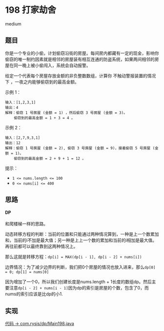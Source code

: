 # 198 打家劫舍

medium

## 题目

你是一个专业的小偷，计划偷窃沿街的房屋。每间房内都藏有一定的现金，影响你偷窃的唯一制约因素就是相邻的房屋装有相互连通的防盗系统，如果两间相邻的房屋在同一晚上被小偷闯入，系统会自动报警。

给定一个代表每个房屋存放金额的非负整数数组，计算你 不触动警报装置的情况下 ，一夜之内能够偷窃到的最高金额。


示例 1：
```
输入：[1,2,3,1]
输出：4
解释：偷窃 1 号房屋 (金额 = 1) ，然后偷窃 3 号房屋 (金额 = 3)。
    偷窃到的最高金额 = 1 + 3 = 4 。
```
示例 2：
```
输入：[2,7,9,3,1]
输出：12
解释：偷窃 1 号房屋 (金额 = 2), 偷窃 3 号房屋 (金额 = 9)，接着偷窃 5 号房屋 (金额 = 1)。
    偷窃到的最高金额 = 2 + 9 + 1 = 12 。
```

提示：

- `1 <= nums.length <= 100`
- `0 <= nums[i] <= 400`

## 思路

#### DP

和爬楼梯一样的思路。

动态转移方程的判断：当前的位置和只能通过两种情况算到，一种是上一个数累加和，当前的i不加是最大值；另一种是上上一个数的累加和当前的i相加是最大值。再往前都可以最终靠到这两种情况上。

那么这就是转移方程：`dp[i] = MAX(dp[i - 1], dp[i - 2] + nums[i])`

边界情况：为了减少边界的判断，我们把0个房屋的情况也放入进来，那么`dp[0] = 0; dp[1] = nums[0]`

因为增加了一个0，所以我们创建长度是nums.length + 1长度的数组dp。然后主要注意`dp[i - 2] + nums[i - 1]`因为dp的索引是房屋的个数，包含了0，而nums的索引应该是比dp的小1.

## 实现

[代码 -> com.rysis/dp/Main198.java](../../src/com/rysis/dp/Main198.java)